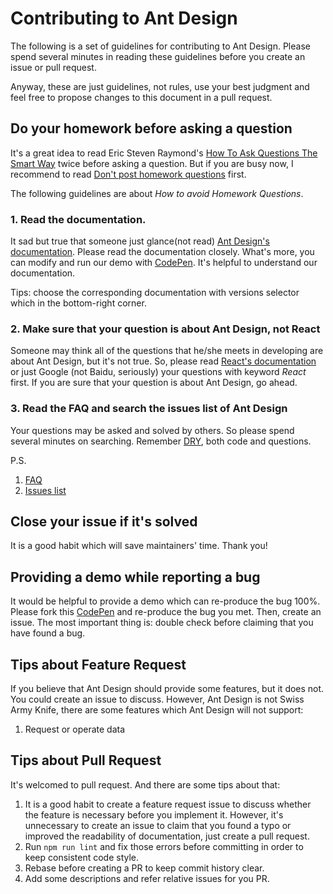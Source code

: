 # Contributing to Ant Design

The following is a set of guidelines for contributing to Ant Design. Please spend several minutes in reading these guidelines before you create an issue or pull request.

Anyway, these are just guidelines, not rules, use your best judgment and feel free to propose changes to this document in a pull request.


## Do your homework before asking a question

It's a great idea to read Eric Steven Raymond's [How To Ask Questions The Smart Way](http://www.catb.org/esr/faqs/smart-questions.html) twice before asking a question. But if you are busy now, I recommend to read [Don't post homework questions](http://www.catb.org/esr/faqs/smart-questions.html#homework) first.

The following guidelines are about *How to avoid Homework Questions*.

### 1. Read the documentation.

It sad but true that someone just glance(not read) [Ant Design's documentation](http://ant.design/). Please read the documentation closely. What's more, you can modify and run our demo with [CodePen](http://codepen.io/benjycui/pen/KgPZrE?editors=001). It's helpful to understand our documentation.

Tips: choose the corresponding documentation with versions selector which in the bottom-right corner.

### 2. Make sure that your question is about Ant Design, not React

Someone may think all of the questions that he/she meets in developing are about Ant Design, but it's not true. So, please read [React's documentation](http://facebook.github.io/react/docs/getting-started.html) or just Google (not Baidu, seriously) your questions with keyword *React* first. If you are sure that your question is about Ant Design, go ahead.

### 3. Read the FAQ and search the issues list of Ant Design

Your questions may be asked and solved by others. So please spend several minutes on searching. Remember [DRY](https://en.wikipedia.org/wiki/Don%27t_repeat_yourself), both code and questions.

P.S.

1. [FAQ](https://github.com/ant-design/ant-design/wiki/FAQ)
1. [Issues list](https://github.com/ant-design/ant-design/issues)

## Close your issue if it's solved

It is a good habit which will save maintainers' time. Thank you!

## Providing a demo while reporting a bug

It would be helpful to provide a demo which can re-produce the bug 100%. Please fork this [CodePen](http://codepen.io/benjycui/pen/KgPZrE?editors=001) and re-produce the bug you met. Then, create an issue. The most important thing is: double check before claiming that you have found a bug.


## Tips about Feature Request

If you believe that Ant Design should provide some features, but it does not. You could create an issue to discuss. However, Ant Design is not Swiss Army Knife, there are some features which Ant Design will not support:

1. Request or operate data


## Tips about Pull Request

It's welcomed to pull request. And there are some tips about that:

1. It is a good habit to create a feature request issue to discuss whether the feature is necessary before you implement it. However, it's unnecessary to create an issue to claim that you found a typo or improved the readability of documentation, just create a pull request.
1. Run `npm run lint` and fix those errors before committing in order to keep consistent code style.
1. Rebase before creating a PR to keep commit history clear.
1. Add some descriptions and refer relative issues for you PR.
